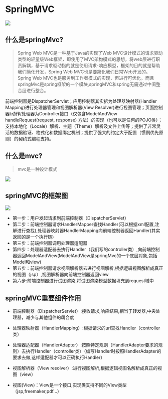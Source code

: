 # SpringMVC
![](https://timgsa.baidu.com/timg?image&quality=80&size=b9999_10000&sec=1538817490825&di=dd400f0821b7f0ba34e11d42e6d992d7&imgtype=0&src=http%3A%2F%2Fincdn1.b0.upaiyun.com%2F2015%2F04%2Fb3f9d25891a67e53f08ae6023f03a418.png)
## 什么是springMvc?

> Spring Web MVC是一种基于Java的实现了Web MVC设计模式的请求驱动类型的轻量级Web框架，即使用了MVC架构模式的思想，将web层进行职责解耦，基于请求驱动指的就是使用请求-响应模型，框架的目的就是帮助我们简化开发，Spring Web MVC也是要简化我们日常Web开发的。Spring Web MVC也是服务到工作者模式的实现，但进行可优化。而且springMvc是spring框架的一个模块,springMVC和spring无需通过中间整合层进行整合。

前端控制器是DispatcherServlet；应用控制器其实拆为处理器映射器(Handler Mapping)进行处理器管理和视图解析器(View Resolver)进行视图管理；页面控制器/动作/处理器为Controller接口（仅包含ModelAndView handleRequest(request, response) 方法）的实现（也可以是任何的POJO类）；支持本地化（Locale）解析、主题（Theme）解析及文件上传等；提供了非常灵活的数据验证、格式化和数据绑定机制；提供了强大的约定大于配置（惯例优先原则）的契约式编程支持。

## 什么是mvc?
> mvc是一种设计模式

![](https://timgsa.baidu.com/timg?image&quality=80&size=b9999_10000&sec=1539412400&di=5ecce5c4a8da002f1a4f172ab6b4248d&imgtype=jpg&er=1&src=http%3A%2F%2Fs2.sinaimg.cn%2Fmw690%2F001Zi52bgy6JCNyWBnr71%26amp%3B690)

## springMVC的框架图

![](http://sishuok.com/forum/upload/2012/7/14/57ea9e7edeebd5ee2ec0cf27313c5fb6__2.JPG)

- 第一步：用户发起请求到前端控制器（DispatcherServlet）
- 第二步：前端控制器请求HandlerMapper查找Handler(可以根据xml配置,注解进行查找),处理器映射器HandlerMapping向前端控制器返回Handler(其实返回的是一个执行链)
- 第三步：前端控制器调用处理器适配器
- 第四步：处理器适配器去执行Handler（我们写的controller类）,向前端控制器返回ModelAndView(ModelAndView是springMvc的一个底层对象,包括Model和view)
- 第五步：前端控制器请求视图解析器去进行视图解析,根据逻辑视图解析成真正的视图（jsp）,视图解析器向前端控制器返回view
- 第六步:前端控制器进行试图渲染,将试图渲染模型数据填充到request域中

## springMVC重要组件作用
- 前端控制器（DispatcherServlet）:接收请求,响应结果,相当于转发器,中央处理器，减少与其他组件的耦合度

- 处理器映射器（HandlerMapping）:根据请求的url查找Handler（controller类）

- 处理器适配器（HandlerAdapter）:按照特定规则（HandlerAdapter要求的规则）去执行Handler（controller类）（编写Handler时按照HandlerAdapter的要求去做,这样适配器才可以正确执行Handler）

- 视图解析器（View resolver）:进行视图解析,根据逻辑视图名解析成真正的视图（view）

- 视图(View)：View是一个接口,实现类支持不同的View类型（jsp,freemaker,pdf...）
